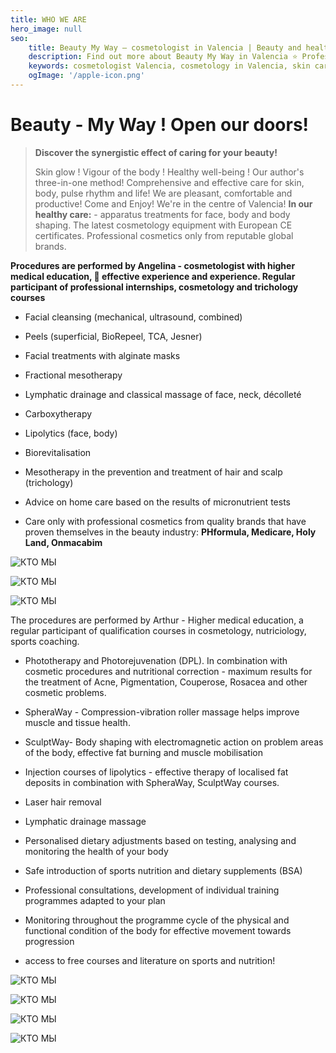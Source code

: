 ```yaml
---
title: WHO WE ARE
hero_image: null
seo:
    title: Beauty My Way — cosmetologist in Valencia | Beauty and health
    description: Find out more about Beauty My Way in Valencia ⭐ Professional cosmetology, skin care and body care, personalized health and beauty plans.
    keywords: cosmetologist Valencia, cosmetology in Valencia, skin care, professional cosmetology, Beauty My Way
    ogImage: '/apple-icon.png'
---
```


# Beauty - My Way !  Open our doors!

> **Discover the synergistic effect of caring for your beauty!**
>
> Skin glow ! Vigour of the body ! Healthy well-being ! Our author's three-in-one method! Comprehensive and effective care for skin, body, pulse rhythm and life! We are pleasant, comfortable and productive! Come and Enjoy! We're in the centre of Valencia! **In our healthy care:** - apparatus treatments for face, body and body shaping. The latest cosmetology equipment with European CE certificates. Professional cosmetics only from reputable global brands.

**Procedures are performed by Angelina - cosmetologist with higher medical education, 💉 effective experience and experience. Regular participant of professional internships, cosmetology and trichology courses**

- Facial cleansing (mechanical, ultrasound, combined)

- Peels (superficial, BioRepeel, TCA, Jesner)

- Facial treatments with alginate masks

- Fractional mesotherapy

- Lymphatic drainage and classical massage of face, neck, décolleté

- Carboxytherapy

- Lipolytics (face, body)

- Biorevitalisation

- Mesotherapy in the prevention and treatment of hair and scalp (trichology)

- Advice on home care based on the results of micronutrient tests

- Care only with professional cosmetics from quality brands that have proven themselves in the beauty industry: **PHformula, Medicare, Holy Land, Onmacabim**

![КТО МЫ](/images/posts/about-1.jpeg "КТО МЫ")

![КТО МЫ](/images/posts/about-2.JPG "КТО МЫ")

![КТО МЫ](/images/posts/about-3.jpeg "КТО МЫ")

The procedures are performed by Arthur - Higher medical education, a regular participant of qualification courses in cosmetology, nutriciology, sports coaching.

- Phototherapy and Photorejuvenation (DPL). In combination with cosmetic procedures and nutritional correction - maximum results for the treatment of Acne, Pigmentation, Couperose, Rosacea and other cosmetic problems.

- SpheraWay - Compression-vibration roller massage helps improve muscle and tissue health.

- SculptWay- Body shaping with electromagnetic action on problem areas of the body, effective fat burning and muscle mobilisation

- Injection courses of lipolytics - effective therapy of localised fat deposits in combination with SpheraWay, SculptWay courses.

- Laser hair removal

- Lymphatic drainage massage

- Personalised dietary adjustments based on testing, analysing and monitoring the health of your body

- Safe introduction of sports nutrition and dietary supplements (BSA)

- Professional consultations, development of individual training programmes adapted to your plan

- Monitoring throughout the programme cycle of the physical and functional condition of the body for effective movement towards progression

- access to free courses and literature on sports and nutrition!

![КТО МЫ](/images/posts/about-4.jpeg "КТО МЫ")

![КТО МЫ](/images/posts/about-5.JPG "КТО МЫ")

![КТО МЫ](/images/posts/about-6.jpeg "КТО МЫ")

![КТО МЫ](/images/posts/about-7.JPG "КТО МЫ")
